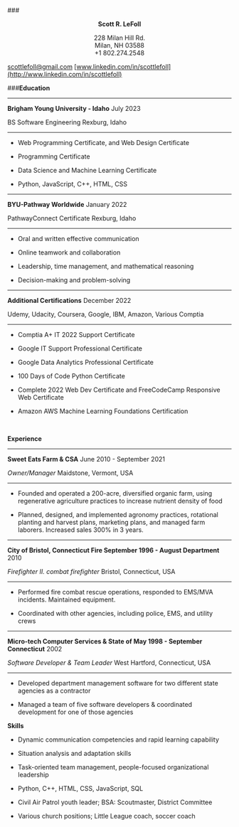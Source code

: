 ###**<div style="text-align: center;">Scott R. LeFoll</div>**
<div style="text-align: center;">228 Milan Hill Rd.</div>
<div style="text-align: center;">Milan, NH 03588</div>
<div style="text-align: center;">+1 802.274.2548</div>

scottlefoll@gmail.com
[www.linkedin.com/in/scottlefoll](http://www.linkedin.com/in/scottlefoll)

###**Education**

  ---------------------------------------------- ------------------------
  **Brigham Young University - Idaho**           July 2023

  BS Software Engineering                        Rexburg, Idaho
  ---------------------------------------------- ------------------------

-   Web Programming Certificate, and Web Design Certificate

-   Programming Certificate

-   Data Science and Machine Learning Certificate

-   Python, JavaScript, C++, HTML, CSS

  ---------------------------------------------- ------------------------
  **BYU-Pathway Worldwide**                      January 2022

  PathwayConnect Certificate                     Rexburg, Idaho
  ---------------------------------------------- ------------------------

-   Oral and written effective communication

-   Online teamwork and collaboration

-   Leadership, time management, and mathematical reasoning

-   Decision-making and problem-solving

  ---------------------------------------------- ------------------------
  **Additional Certifications**                  December 2022

  Udemy, Udacity, Coursera, Google, IBM, Amazon, Various
  Comptia                                        
  ---------------------------------------------- ------------------------

-   Comptia A+ IT 2022 Support Certificate

-   Google IT Support Professional Certificate

-   Google Data Analytics Professional Certificate

-   100 Days of Code Python Certificate

-   Complete 2022 Web Dev Certificate and FreeCodeCamp Responsive Web Certificate

-   Amazon AWS Machine Learning Foundations Certification

 

**Experience**

  ---------------------------------------------- ------------------------
  **Sweet Eats Farm & CSA**                      June 2010 - September
                                                 2021

  *Owner/Manager*                                Maidstone, Vermont, USA
  ---------------------------------------------- ------------------------

-   Founded and operated a 200-acre, diversified organic farm, using
    regenerative agriculture practices to increase nutrient density of food

-   Planned, designed, and implemented agronomy practices, rotational planting and harvest plans, marketing plans, and managed farm laborers. Increased sales 300% in 3 years.

  ---------------------------------------------- ------------------------
  **City of Bristol, Connecticut Fire            September 1996 - August
  Department**                                   2010

  *Firefighter II. combat firefighter*           Bristol, Connecticut,
                                                 USA
  ---------------------------------------------- ------------------------

-   Performed fire combat rescue operations, responded to EMS/MVA
    incidents. Maintained equipment.

-   Coordinated with other agencies, including police, EMS, and utility crews

  ---------------------------------------------- ------------------------
  **Micro-tech Computer Services & State of      May 1998 - September
  Connecticut**                                  2002

  *Software Developer & Team Leader*             West Hartford,
                                                 Connecticut, USA
  ---------------------------------------------- ------------------------

-   Developed department management software for two different state
    agencies as a contractor

-   Managed a team of five software developers & coordinated development
    for one of those agencies

**Skills**

-   Dynamic communication competencies and rapid learning capability

-   Situation analysis and adaptation skills

-   Task-oriented team management, people-focused organizational
    leadership

-   Python, C++, HTML, CSS, JavaScript, SQL

-   Civil Air Patrol youth leader; BSA: Scoutmaster, District Committee

-   Various church positions; Little League coach, soccer coach

